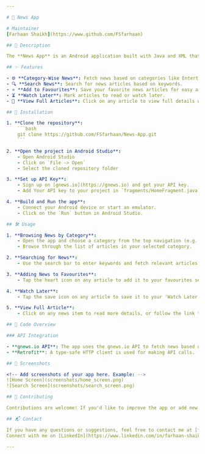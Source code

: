 ```yaml
---

# 📰 News App

# Maintainer 
[Farhaan Shaikh](https://www.github.com/FSfarhaan)

## 📖 Description

The **News App** is an Android application built with Java and XML that allows users to stay updated with the latest news across various categories. Users can browse news by category, search for news based on keywords, and save articles for later reading. The app fetches news data from the **gnews.io** API, offering a seamless and intuitive interface for keeping up with current events.

## ✨ Features

- 🌐 **Category-Wise News**: Fetch news based on categories like Entertainment, Sports, Politics, Technology, and more.
- 🔍 **Search News**: Search for news articles based on keywords.
- ⭐ **Add to Favourites**: Save your favorite news articles for easy access later.
- ⏳ **Watch Later**: Mark articles to read or watch later.
- 📜 **View Full Articles**: Click on any article to view full details with an option to open the original source.

## 🚀 Installation

1. **Clone the repository**:
    ```bash
    git clone https://github.com/FSfarhaan/News-App.git
    ```

2. **Open the project in Android Studio**:
    - Open Android Studio
    - Click on `File -> Open`
    - Select the cloned repository folder

3. **Set up API Key**:
    - Sign up on [gnews.io](https://gnews.io) and get your API key.
    - Add Your API key to your project in `fragments/HomeFragment.java` line 86 and `fragments/SearchFragment.java` line 75 file.

4. **Build and Run the app**:
    - Connect your Android device or start an emulator.
    - Click on the `Run` button in Android Studio.

## 🛠️ Usage

1. **Browsing News by Category**:
    - Open the app and choose a category from the top navigation (e.g., Entertainment, Sports, etc.).
    - Browse through the list of articles in your selected category.

2. **Searching for News**:
    - Use the search bar to enter keywords and fetch relevant articles.

3. **Adding News to Favourites**:
    - Tap the heart icon on any article to add it to your favourites section.

4. **Watch Later**:
    - Tap the save icon on any article to save it to your 'Watch Later' list.

5. **View Full Article**:
    - Click on any news item to read more details, or follow the link to the original article for the full content.

## 🧩 Code Overview

### API Integration

- **gnews.io API**: The app uses the gnews.io API to fetch news based on categories and search terms.
- **Retrofit**: A type-safe HTTP client is used for making API calls.

## 📱 Screenshots

<!-- Add screenshots of your app here. Example: -->
![Home Screen](screenshots/home_screen.png)
![Search Screen](screenshots/search_screen.png)

## 🤝 Contributing

Contributions are welcome! If you'd like to improve the app or add new features, feel free to create an issue or submit a pull request.

## 📬 Contact

If you have any questions or suggestions, feel free to contact me at [farhaan8d@gmail.com](mailto:farhaan8d@gmail.com).  
Connect with me on [LinkedIn](https://www.linkedin.com/in/farhaan-shaikh-422301252/).

---
```

